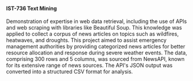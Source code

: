 #### IST-736 Text Mining

Demonstration of expertise in web data retrieval, including the use of APIs and web scraping with libraries like Beautiful Soup. This knowledge was applied to collect a corpus of news articles on topics such as wildfires, heatwaves, and droughts. This project aimed to assist emergency management authorities by providing categorized news articles for better resource allocation and response during severe weather events. The data, comprising 300 rows and 5 columns, was sourced from NewsAPI, known for its extensive range of news sources. The API's JSON output was converted into a structured CSV format for analysis.
